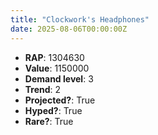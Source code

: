 ```yaml
---
title: "Clockwork's Headphones"
date: 2025-08-06T00:00:00Z
---
```

- **RAP**: 1304630
- **Value**: 1150000
- **Demand level**: 3
- **Trend**: 2
- **Projected?**: True
- **Hyped?**: True
- **Rare?**: True
